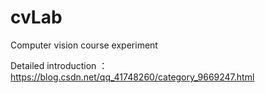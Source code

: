 # cvLab
Computer vision course experiment

Detailed introduction  ：
https://blog.csdn.net/qq_41748260/category_9669247.html
